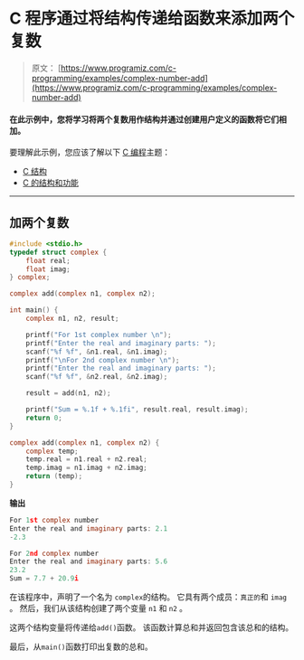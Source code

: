 # C 程序通过将结构传递给函数来添加两个复数

> 原文： [https://www.programiz.com/c-programming/examples/complex-number-add](https://www.programiz.com/c-programming/examples/complex-number-add)

#### 在此示例中，您将学习将两个复数用作结构并通过创建用户定义的函数将它们相加。

要理解此示例，您应该了解以下 [C 编程](/c-programming "C tutorial")主题：

*   [C 结构](/c-programming/c-structures)
*   [C 的结构和功能](/c-programming/c-structure-function)

* * *

## 加两个复数

```c
#include <stdio.h>
typedef struct complex {
    float real;
    float imag;
} complex;

complex add(complex n1, complex n2);

int main() {
    complex n1, n2, result;

    printf("For 1st complex number \n");
    printf("Enter the real and imaginary parts: ");
    scanf("%f %f", &n1.real, &n1.imag);
    printf("\nFor 2nd complex number \n");
    printf("Enter the real and imaginary parts: ");
    scanf("%f %f", &n2.real, &n2.imag);

    result = add(n1, n2);

    printf("Sum = %.1f + %.1fi", result.real, result.imag);
    return 0;
}

complex add(complex n1, complex n2) {
    complex temp;
    temp.real = n1.real + n2.real;
    temp.imag = n1.imag + n2.imag;
    return (temp);
} 
```

**输出**

```c
For 1st complex number
Enter the real and imaginary parts: 2.1
-2.3

For 2nd complex number
Enter the real and imaginary parts: 5.6
23.2
Sum = 7.7 + 20.9i 
```

在该程序中，声明了一个名为 `complex`的结构。 它具有两个成员：`真正的`和 `imag` 。 然后，我们从该结构创建了两个变量 `n1` 和 `n2` 。

这两个结构变量将传递给`add()`函数。 该函数计算总和并返回包含该总和的结构。

最后，从`main()`函数打印出复数的总和。